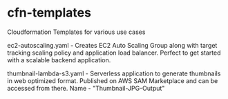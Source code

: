 # cfn-templates
Cloudformation Templates for various use cases

ec2-autoscaling.yaml - Creates EC2 Auto Scaling Group along with target tracking scaling policy and application load balancer. Perfect to get started with a scalable backend application.

thumbnail-lambda-s3.yaml - Serverless application to generate thumbnails in web optimized format. Published on AWS SAM Marketplace and can be accessed from there. Name - "Thumbnail-JPG-Output"
